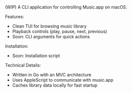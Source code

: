 (WIP) A CLI application for controlling Music.app on macOS. 

Features:
- Clean TUI for browsing music library
- Playback controls (play, pause, next, previous)
- Soon: CLI arguments for quick actions

Installation:
- Soon: Installation script

Technical Details:
- Written in Go with an MVC architecture
- Uses AppleScript to communicate with music.app
- Caches library data locally for fast startup
